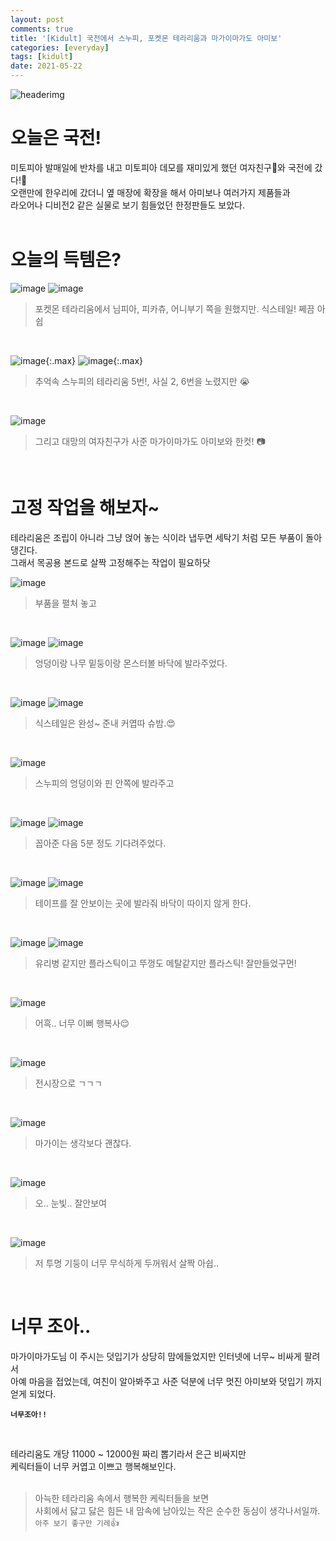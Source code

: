 ```yaml
---
layout: post
comments: true
title: '[Kidult] 국전에서 스누피, 포켓몬 테라리움과 마가이마가도 아미보'
categories: [everyday]
tags: [kidult]
date: 2021-05-22
---
```

![headerimg](/assets/img/subcate/kidult.png)

# 오늘은 국전!
미토피아 발매일에 반차를 내고 미토피아 데모를 재미있게 했던 여자친구👫와 국전에 갔다!🎉<br>
오랜만에 한우리에 갔더니 옆 매장에 확장을 해서 아미보나 여러가지 제품들과 <br>
라오어나 디비전2 같은 실물로 보기 힘들었던 한정판들도 보았다.<br>
<br>

# 오늘의 득템은?
![image](/assets/img/post/kidult/post_1/1.png)
![image](/assets/img/post/kidult/post_1/2.png)
> 포켓몬 테라리움에서 님피아, 피카츄, 어니부기 쪽을 원했지만. 식스테일! 쩨끔 아쉽

<br>

![image](/assets/img/post/kidult/post_1/3.png){:.max}
![image](/assets/img/post/kidult/post_1/4.png){:.max}
> 추억속 스누피의 테라리움 5번!, 사실 2, 6번을 노렸지만 😭

<br>

![image](/assets/img/post/kidult/post_1/5.jpg)
> 그리고 대망의 여자친구가 사준 마가이마가도 아미보와 한컷! 📷

<br>

# 고정 작업을 해보자~
테라리움은 조립이 아니라 그냥 얹어 놓는 식이라 냅두면 세탁기 처럼 모든 부품이 돌아 댕긴다.<br>
그래서 목공용 본드로 살짝 고정해주는 작업이 필요하닷
<br>

![image](/assets/img/post/kidult/post_1/6.jpg)
> 부품을 펼처 놓고

<br>

![image](/assets/img/post/kidult/post_1/7.jpg)
![image](/assets/img/post/kidult/post_1/8.jpg)
> 엉덩이랑 나무 밑둥이랑 몬스터볼 바닥에 발라주었다.

<br>

![image](/assets/img/post/kidult/post_1/17.jpg)
![image](/assets/img/post/kidult/post_1/18.jpg)
> 식스테일은 완성~ 준내 커엽따 슈밤.😍

<br>

![image](/assets/img/post/kidult/post_1/9.jpg)
> 스누피의 엉덩이와 핀 안쪽에 발라주고

<br>

![image](/assets/img/post/kidult/post_1/10.jpg)
![image](/assets/img/post/kidult/post_1/11.jpg)
> 꼽아준 다음 5분 정도 기다려주었다.

<br>

![image](/assets/img/post/kidult/post_1/12.jpg)
![image](/assets/img/post/kidult/post_1/13.jpg)
> 테이프를 잘 안보이는 곳에 발라줘 바닥이 따이지 않게 한다.

<br>

![image](/assets/img/post/kidult/post_1/14.jpg)
![image](/assets/img/post/kidult/post_1/16.jpg)
> 유리병 같지만 플라스틱이고 뚜껑도 메탈같지만 플라스틱! 잘만들었구먼!

<br>

![image](/assets/img/post/kidult/post_1/15.jpg)
> 어흑.. 너무 이뻐 행복사😌

<br>

![image](/assets/img/post/kidult/post_1/22.jpg)
> 전시장으로 ㄱㄱㄱ

<br>


![image](/assets/img/post/kidult/post_1/19.jpg)
> 마가이는 생각보다 괜찮다.

<br>

![image](/assets/img/post/kidult/post_1/20.jpg)
> 오.. 눈빛.. 잘안보여

<br>

![image](/assets/img/post/kidult/post_1/21.jpg)
> 저 투명 기둥이 너무 무식하게 두꺼워서 살짝 아쉽..

<br>

# 너무 조아..
마가이마가도님 이 주시는 덧입기가 상당히 맘에들었지만 인터넷에 너무~ 비싸게 팔려서 <br>
아예 마음을 접었는데, 여친이 알아봐주고 사준 덕분에 너무 멋진 아미보와 덧입기 까지 얻게 되었다.<br>

**`너무조아!!`**

<br>

테라리움도 개당 11000 ~ 12000원 짜리 뽑기라서 은근 비싸지만 <br>
케릭터들이 너무 커엽고 이쁘고 행복해보인다.<br><br>

> 아늑한 테라리움 속에서 행복한 케릭터들을 보면 <br>
  사회에서 닳고 닳은 힘든 내 맘속에 남아있는 작은 순수한 동심이 생각나서일까.<br>
  `아주 보기 좋구만 기레`👍